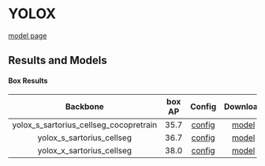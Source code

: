 # YOLOX

[model page](https://github.com/open-mmlab/mmdetection/blob/3.x/configs/yolox/README.md)

## Results and Models

#### Box Results

|                Backbone                | box AP |                       Config                        |                                                 Download                                                  |
| :------------------------------------: | :----: | :-------------------------------------------------: | :-------------------------------------------------------------------------------------------------------: |
| yolox_s_sartorius_cellseg_cocopretrain |  35.7  | [config](yolox_s_sartorius_cellseg_cocopretrain.py) | [model](https://github.com/okotaku/dethub-weights/releases/download/v0.0.1/yolox_s_sartorius_cellseg_cocopretrain-58d3885a.pth) |
|       yolox_s_sartorius_cellseg        |  36.7  |       [config](yolox_s_sartorius_cellseg.py)        | [model](https://github.com/okotaku/dethub-weights/releases/download/v0.0.1/yolox_s_sartorius_cellseg-3d3d487f.pth) |
|       yolox_x_sartorius_cellseg        |  38.0  |       [config](yolox_x_sartorius_cellseg.py)        | [model](https://github.com/okotaku/dethub-weights/releases/download/v0.0.1/yolox_x_sartorius_cellseg-9776898b.pth) |
